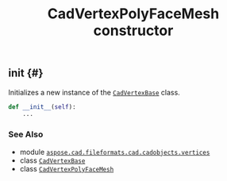 ﻿---
title: CadVertexPolyFaceMesh constructor
second_title: Aspose.CAD for Python via .NET API References
description: 
type: docs
weight: 10
url: /aspose.cad.fileformats.cad.cadobjects.vertices/cadvertexpolyfacemesh/__init__/
is_root: false
---

## __init__ {#}

Initializes a new instance of the [`CadVertexBase`](/cad/python-net/aspose.cad.fileformats.cad.cadobjects.vertices/cadvertexbase) class.



```python
def __init__(self):
    ...
```





### See Also
* module [`aspose.cad.fileformats.cad.cadobjects.vertices`](../../)
* class [`CadVertexBase`](/cad/python-net/aspose.cad.fileformats.cad.cadobjects.vertices/cadvertexbase)
* class [`CadVertexPolyFaceMesh`](/cad/python-net/aspose.cad.fileformats.cad.cadobjects.vertices/cadvertexpolyfacemesh)
